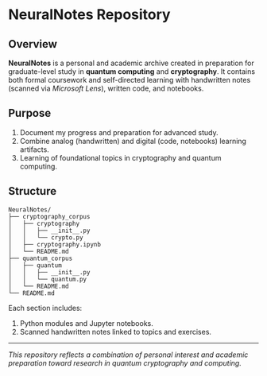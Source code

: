 # NeuralNotes Repository

## Overview

**NeuralNotes** is a personal and academic archive created in preparation for graduate-level study in **quantum computing** and **cryptography**. It contains both formal coursework and self-directed learning with handwritten notes (scanned via *Microsoft Lens*), written code, and notebooks.

## Purpose

1. Document my progress and preparation for advanced study.
2. Combine analog (handwritten) and digital (code, notebooks) learning artifacts.
3. Learning of foundational topics in cryptography and quantum computing.

## Structure

```plaintext
NeuralNotes/
├── cryptography_corpus
│   ├── cryptography
│   │   ├── __init__.py
│   │   └── crypto.py
│   ├── cryptography.ipynb
│   └── README.md
├── quantum_corpus
│   ├── quantum
│   │   ├── __init__.py
│   │   └── quantum.py
│   └── README.md
└── README.md
```

Each section includes:
1. Python modules and Jupyter notebooks.
2. Scanned handwritten notes linked to topics and exercises.

-----
*This repository reflects a combination of personal interest and academic preparation toward research in quantum cryptography and computing.*
